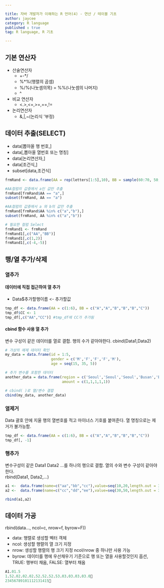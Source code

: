 ```yaml
---

title: 자바 개발자가 이해하는 R 언어(4) - 연산 / 테이블 기초
author: jaycee
category: R language
published : true
tag: R language, R 기초

---
```


## 기본 연산자
- 산술연산자
  - +-*/
  - %*%(행렬의 곰셈)
  - %/%(나눗셈의목)
  = %%(나눗셈의 나머지)
  - ^
- 비교 연산자
  - <.>,<=,>=,==,!=
- 논리연산자
  - &,|,~(논리식 '부정)
  
## 데이터 추출(SELECT)
- data[뽑아올 행 번호,]
- data[,뽑아올 열번호 또는 명칭]
- data[논리연산자,]
- data[조건식,]
- subset[data,조건식]

```R
frmRand <- data.frame(AA = rep(letters[1:5],10), BB = sample(60:70, 50, replace = T))

#AA컬럼의 값중에서 a인 값만 추출
frmRand[frmRand$AA == "a",] 
subset(frmRand, AA == "a") 

#AA컬럼의 값중에서 a 와 b의 값만 추출
frmRand[frmRand$AA %in% c("a","b"),]
subset(frmRand, AA %in% c("a","b"))

# 필요한 컬럼 Select
frmRand1 <- frmRand
frmRand1[,c("AA","BB")]
frmRand1[,c(1,2)]
frmRand1[,c(-4,-5)]
```

## 행/열 추가/삭제
### 열추가
#### 데이터에 직접 접근하여 열 추가
- Data$추가할행이름 <- 추가할값
```R
tmp_df <- data.frame(AA = c(1:6), BB = c("A","A","B","B","B","C"))
tmp_df$CC <- 1
tmp_df[,c("AA","CC")] #tmp_df에 CC가 추가됨
```

#### cbind 함수 사용 열 추가
변수 구성이 같은 데이터를 열로 결합. 행의 수가 같아야한다.
cbind(Data1,Data2) 
```R
# 가상의 예제 데이터 확인
my_data = data.frame(id = 1:5,
                     gender = c('M','F','F','F','M'),
                     age = seq(15, 35, 5))

# 추가 변수를 포함한 데이터
another_data = data.frame(region = c('Seoul','Seoul','Seoul','Busan','Busan'),
                          amount = c(1,1,1,1,1))

# cbind( )로 열/변수 결합
cbind(my_data, another_data)
```


### 열제거
Data 괄호 안에 지울 행의 열번호를 적고 마이너스 기호를 붙여준다. 열 명칭으로는 제거가 불가능함.  
```R
tmp_df <- data.frame(AA = c(1:6), BB = c("A","A","B","B","B","C"))
tmp_df[, -1]
```

### 행추가
변수구성이 같은 Data1 Data2 ...를 하나의 행으로 결합. 열의 수와 변수 구성이 같아야한다.  
rbind(Data1, Data2,...)

```R
a1 <-  data.frame(name=c("aa","bb","cc"),value=seq(10,20,length.out = 3))
a2 <-  data.frame(name=c("cc","dd","ee"),value=seq(30,50,length.out = 3))

rbind(a1,a2)
```

## 데이터 가공

rbind(data..., ncol=c, nrow=f, byrow=F))
- data: 행렬로 생성할 벡터 객체
- ncol: 생성할 행렬의 열 크기 지정 
- nrow: 생성할 행렬의 행 크기 지정 ncol/nrow 중 하나만 사용 가능
- byrow: 데이터를 행에 우선채우기 기준으로 행 또는 열을 사용할것인지 옵션, TRUE: 행부터 채움, FALSE: 열부터 채움

```R
A1.01.5
1.52.02.02.02.52.52.52.53.03.03.03.03.0
23456789101112131415
```
